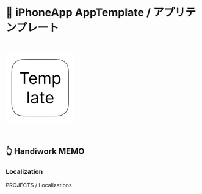 # 📱 iPhoneApp AppTemplate / アプリテンプレート

<br>

![](AppTemplate/Assets.xcassets/LaunchIcon.imageset/LaunchIcon.png)

<br>


## 👆 Handiwork MEMO

### Localization
PROJECTS / Localizations
